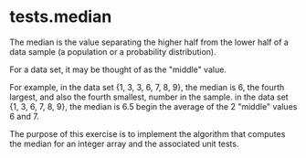 # tests.median

The median is the value separating the higher half from the lower half of a data sample (a population or a probability distribution). 

For a data set, it may be thought of as the "middle" value. 

For example, in the data set {1, 3, 3, 6, 7, 8, 9}, the median is 6, the fourth largest, and also the fourth smallest, number in the sample. in the data set {1, 3, 6, 7, 8, 9}, the median is 6.5 begin the average of the 2 "middle" values 6 and 7.

The purpose of this exercise is to implement the algorithm that computes the median for an integer array and the associated unit tests.
